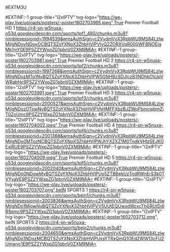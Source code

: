 #EXTM3U

#EXTINF:-1 group-title="l2xIPTV" tvg-logo="https://we-play.live/uploads/posters/-poster1602703965.jpeg",True Premier Football HD 1
https://r4-sn-w5nuxa-o53d.googlevideocdn.com/sports/tpf1_480/chunks.m3u8?nimblesessionid=1994539&wmsAuthSign=c2VydmVyX3RpbWU9MS84LzIwMjIgNDoyNDoyOCBQTSZoYXNoX3ZhbHVlPVlyQ2ZORXVqR000WFBNOElqMk1mY0E9PSZ2YWxpZG1pbnV0ZXM9MjA=
#EXTINF:-1 group-title="l2xIPTV" tvg-logo="https://we-play.live/uploads/posters/-poster1602703981.jpeg",True Premier Football HD 2
https://r4-sn-w5nuxa-o53d.googlevideocdn.com/sports/tpf2/chunks.m3u8?nimblesessionid=1997268&wmsAuthSign=c2VydmVyX3RpbWU9MS84LzIwMjIgNDozMTo1NyBQTSZoYXNoX3ZhbHVlPW5GNHBzSDJlczB3NDhkOVJpVWRabHc9PSZ2YWxpZG1pbnV0ZXM9MjA=
#EXTINF:-1 group-title="l2xIPTV" tvg-logo="https://we-play.live/uploads/posters/-poster1602703991.jpeg",True Premier Football HD 3
https://r4-sn-w5nuxa-o53d.googlevideocdn.com/sports/tpf3/chunks.m3u8?nimblesessionid=2000527&wmsAuthSign=c2VydmVyX3RpbWU9MS84LzIwMjIgNDozOTowNyBQTSZoYXNoX3ZhbHVlPVhHMFFXbzBJZWpFbmcwbmZiT0ZoUmc9PSZ2YWxpZG1pbnV0ZXM9MjA=
#EXTINF:-1 group-title="l2xIPTV" tvg-logo="https://we-play.live/uploads/posters/-poster1602704002.jpeg",True Premier Football HD 4
https://r4-sn-w5nuxa-o53d.googlevideocdn.com/sports/tpf4/chunks.m3u8?nimblesessionid=2001368&wmsAuthSign=c2VydmVyX3RpbWU9MS84LzIwMjIgNDo0MTozNCBQTSZoYXNoX3ZhbHVlPWJhYXZXZ1M0TndkVHlzSEJKOExjRUE9PSZ2YWxpZG1pbnV0ZXM9MjA=
#EXTINF:-1 group-title="l2xIPTV" tvg-logo="https://we-play.live/uploads/posters/-poster1602704009.jpeg",True Premier Football HD 5
https://r4-sn-w5nuxa-o53d.googlevideocdn.com/sports/tpf5/chunks.m3u8?nimblesessionid=2002040&wmsAuthSign=c2VydmVyX3RpbWU9MS84LzIwMjIgNDo0NDowMyBQTSZoYXNoX3ZhbHVlPUo5ZTBBekUzTndRWnErS3k0TVYyaVE9PSZ2YWxpZG1pbnV0ZXM9MjA=
#EXTINF:-1 group-title="l2xIPTV" tvg-logo="https://we-play.live/uploads/posters/-poster1602703707.png",beIN SPORTS 1
https://r4-sn-w5nuxa-o53d.googlevideocdn.com/sports/bein1/chunks.m3u8?nimblesessionid=2003836&wmsAuthSign=c2VydmVyX3RpbWU9MS84LzIwMjIgNDo1MjowNyBQTSZoYXNoX3ZhbHVlPVV5UUtEQUwxdWcxcThGRUtDdlBSemc9PSZ2YWxpZG1pbnV0ZXM9MjA=
#EXTINF:-1 group-title="l2xIPTV" tvg-logo="https://we-play.live/uploads/posters/-poster1602703712.png", beIN SPORTS 2
https://r4-sn-w5nuxa-o53d.googlevideocdn.com/sports/bein2/chunks.m3u8?nimblesessionid=2004650&wmsAuthSign=c2VydmVyX3RpbWU9MS84LzIwMjIgNDo1NDozMCBQTSZoYXNoX3ZhbHVlPUxsYTRxQmQ1OEd2WW13cFU2Umwyc1E9PSZ2YWxpZG1pbnV0ZXM9MjA=
